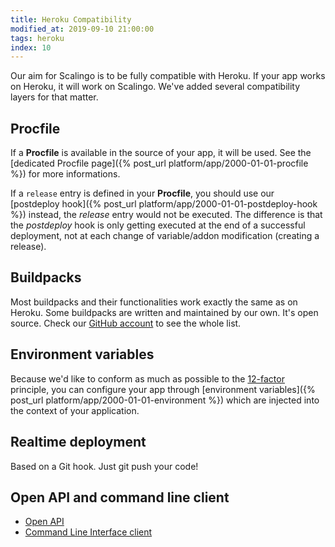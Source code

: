 ```yaml
---
title: Heroku Compatibility
modified_at: 2019-09-10 21:00:00
tags: heroku
index: 10
---
```


Our aim for Scalingo is to be fully compatible with Heroku. If your app works
on Heroku, it will work on Scalingo. We've added several compatibility layers
for that matter.

## Procfile

If a **Procfile** is available in the source of your app, it will be used. See
the [dedicated Procfile page]({% post_url platform/app/2000-01-01-procfile %})
for more informations.

If a `release` entry is defined in your **Procfile**, you should use our
[postdeploy hook]({% post_url platform/app/2000-01-01-postdeploy-hook %})
instead, the *release* entry would not be executed. The difference is that the
*postdeploy* hook is only getting executed at the end of a successful
deployment, not at each change of variable/addon modification (creating a
release).

## Buildpacks

Most buildpacks and their functionalities work exactly the same as on Heroku.
Some buildpacks are written and maintained by our own. It's open source. Check
our [GitHub account](https://github.com/Scalingo/?query=buildpack) to see the
whole list.

## Environment variables

Because we'd like to conform as much as possible to the
[12-factor](http://12factor.net/) principle, you can configure your app through
[environment variables]({% post_url platform/app/2000-01-01-environment %})
which are injected into the context of your application.

## Realtime deployment

Based on a Git hook. Just git push your code!

## Open API and command line client

* [Open API](http://developers.scalingo.com/)
* [Command Line Interface client](http://cli.scalingo.com/)
